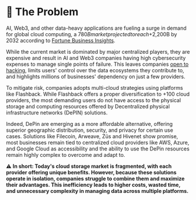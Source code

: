 # 🚫 The Problem

AI, Web3, and other data-heavy applications are fueling a surge in demand for global cloud computing, a $780B market projected to reach +$2,200B by 2032 according to [Fortune Business Insights](https://www.fortunebusinessinsights.com/cloud-computing-market-102697).&#x20;

While the current market is dominated by major centralized players, they are expensive and result in AI and Web3 companies having high cybersecurity expenses to manage single points of failure. This leaves companies [open to hacking](https://protos.com/users-of-hacked-mixin-network-question-projects-decentralized-nature/), limits users' control over the data ecosystems they contribute to, and highlights millions of businesses' dependency on just a few providers.

To mitigate risk, companies adopts multi-cloud strategies using platforms like Flashback. While Flashback offers a proper diversification to +100 cloud providers, the most demanding users do not have access to the physical storage and computing resources offered by Decentralized physical infrastructure networks (DePIN) solutions.

Indeed, DePin are emerging as a more affordable alternative, offering superior geographic distribution, security, and privacy for certain use cases. Solutions like Filecoin, Arweave, Züs and Hivenet show promise, most businesses remain tied to centralized cloud providers like AWS, Azure, and Google Cloud as accessibility and the ability to use the DePin resources remain highly complex to overcome and adapt to.

:warning: **In short: Today's cloud storage market is fragmented, with each provider offering unique benefits. However, because these solutions operate in isolation, companies struggle to combine them and maximize their advantages. This inefficiency leads to higher costs, wasted time, and unnecessary complexity in managing data across multiple platforms.**
